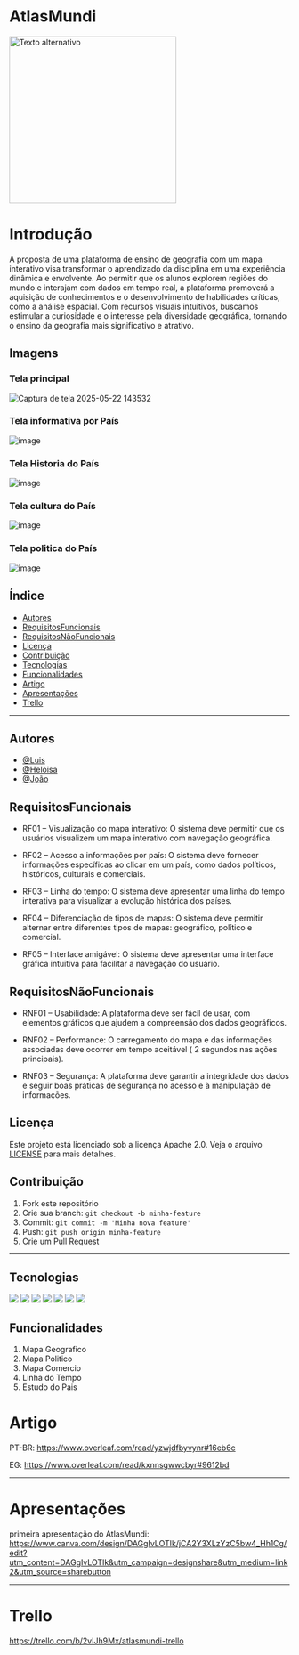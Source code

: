 

# AtlasMundi   

  <img src="https://github.com/user-attachments/assets/1c90d2d4-fd7b-4072-bd51-f8ee0aaabcf2" alt="Texto alternativo" width="300" >





# Introdução 



A proposta de uma plataforma de ensino de geografia com um mapa interativo visa transformar o aprendizado da disciplina em uma experiência dinâmica e envolvente. Ao permitir que os alunos explorem regiões do mundo e interajam com dados em tempo real, a plataforma promoverá a aquisição de conhecimentos e o desenvolvimento de habilidades críticas, como a análise espacial. Com recursos visuais intuitivos, buscamos estimular a curiosidade e o interesse pela diversidade geográfica, tornando o ensino da geografia mais significativo e atrativo.


## Imagens


### Tela principal
![Captura de tela 2025-05-22 143532](https://github.com/user-attachments/assets/e9b04445-2815-47e5-9f0c-9c77281b2191)



### Tela informativa por País
![image](https://github.com/user-attachments/assets/4a32376b-2e3b-4336-a060-b3393f1ac589)


### Tela Historia do País
![image](https://github.com/user-attachments/assets/2ba0799b-13c9-4eca-b4a8-02101ebe7237)


### Tela cultura do País
![image](https://github.com/user-attachments/assets/ccafc4e3-376f-4992-856d-6d6318ae558e)


### Tela politica do País
![image](https://github.com/user-attachments/assets/a4f47418-82ed-4dcd-b456-f17e21149b6a)



## Índice


- [Autores](#Autores)
- [RequisitosFuncionais](#RequisitosFuncionais)
- [RequisitosNãoFuncionais](#RequisitosNãoFuncionais)
- [Licença](#Licença)
- [Contribuição](#Contribuição)
- [Tecnologias](#Tecnologias)
- [Funcionalidades](#Funcionalidades)
- [Artigo](#Artigo)
- [Apresentações](#Apresentações)
- [Trello](#Trello)



  
---

## Autores

- [@Luis](https://github.com/luis-henrique-santarem)
- [@Heloisa](https://github.com/LiviaSobral)
- [@João](https://github.com/JoaoPedroBackXavier)



## RequisitosFuncionais

- RF01 – Visualização do mapa interativo: O sistema deve permitir que os usuários visualizem um mapa interativo com navegação geográfica.

- RF02 – Acesso a informações por país: O sistema deve fornecer informações específicas ao clicar em um país, como dados políticos, históricos, culturais e comerciais.

- RF03 – Linha do tempo: O sistema deve apresentar uma linha do tempo interativa para visualizar a evolução histórica dos países.

- RF04 – Diferenciação de tipos de mapas: O sistema deve permitir alternar entre diferentes tipos de mapas: geográfico, político e comercial.

- RF05 – Interface amigável: O sistema deve apresentar uma interface gráfica intuitiva para facilitar a navegação do usuário.

## RequisitosNãoFuncionais

- RNF01 – Usabilidade: A plataforma deve ser fácil de usar, com elementos gráficos que ajudem a compreensão dos dados geográficos.

- RNF02 – Performance: O carregamento do mapa e das informações associadas deve ocorrer em tempo aceitável ( 2 segundos nas ações principais).

- RNF03 – Segurança: A plataforma deve garantir a integridade dos dados e seguir boas práticas de segurança no acesso e à manipulação de informações.



## Licença



Este projeto está licenciado sob a licença Apache 2.0. Veja o arquivo [LICENSE](LICENSE.md) para mais detalhes.




## Contribuição

1. Fork este repositório
2. Crie sua branch: `git checkout -b minha-feature`
3. Commit: `git commit -m 'Minha nova feature'`
4. Push: `git push origin minha-feature`
5. Crie um Pull Request


---

## Tecnologias

![](https://img.shields.io/badge/TypeScript-3178C6.svg?style=for-the-badge&logo=TypeScript&logoColor=white)
![](https://img.shields.io/badge/HTML5-E34F26.svg?style=for-the-badge&logo=HTML5&logoColor=white)
![](https://img.shields.io/badge/CSS-663399.svg?style=for-the-badge&logo=CSS&logoColor=white)
![](https://img.shields.io/badge/MySQL-4479A1.svg?style=for-the-badge&logo=MySQL&logoColor=white)
![](https://img.shields.io/badge/Overleaf-47A141.svg?style=for-the-badge&logo=Overleaf&logoColor=white)
![](https://img.shields.io/badge/Git-F05032.svg?style=for-the-badge&logo=Git&logoColor=white)
![](https://img.shields.io/badge/GitHub-181717.svg?style=for-the-badge&logo=GitHub&logoColor=white)

## Funcionalidades

1. Mapa Geografico
2. Mapa Politico
3. Mapa Comercio
4. Linha do Tempo
5. Estudo do Pais



# Artigo

PT-BR:
https://www.overleaf.com/read/yzwjdfbyvynr#16eb6c


EG:
https://www.overleaf.com/read/kxnnsgwwcbyr#9612bd

---

# Apresentações

primeira apresentação do AtlasMundi:
https://www.canva.com/design/DAGgIvLOTIk/jCA2Y3XLzYzC5bw4_Hh1Cg/edit?utm_content=DAGgIvLOTIk&utm_campaign=designshare&utm_medium=link2&utm_source=sharebutton

---


# Trello

https://trello.com/b/2vIJh9Mx/atlasmundi-trello






